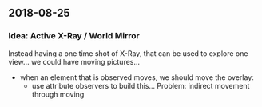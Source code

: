 ## 2018-08-25



### Idea: Active X-Ray / World Mirror

Instead having a one time shot of X-Ray, that can be used to explore one view... we could have moving pictures... 

- when an element that is observed moves, we should move the overlay:
  - use attribute observers to build this... Problem: indirect movement through moving